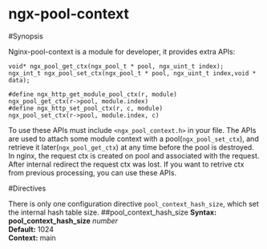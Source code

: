 ngx-pool-context
================

#Synopsis

Nginx-pool-context is a module for developer, it provides extra APIs: 
```
void* ngx_pool_get_ctx(ngx_pool_t * pool, ngx_uint_t index);
ngx_int_t ngx_pool_set_ctx(ngx_pool_t * pool, ngx_uint_t index,void * data);

#define ngx_http_get_module_pool_ctx(r, module)     ngx_pool_get_ctx(r->pool, module.index)
#define ngx_http_set_pool_ctx(r, c, module)         ngx_pool_set_ctx(r->pool, module.index, c)
```
To use these APIs must include ```<ngx_pool_context.h>``` in your file. The APIs are used to attach some module context with a pool(```ngx_pool_set_ctx```), and retrieve it later(```ngx_pool_get_ctx```) at any time before the pool is destroyed. In nginx, the request ctx is created on pool and associated with the request. After internal redirect the request ctx was lost. If you want to retrive ctx from previous processing, you can use these APIs.

#Directives

There is only one configuration directive ```pool_context_hash_size```, which set the internal hash table size.
##pool_context_hash_size
**Syntax:**  **pool_context_hash_size** *number*  
**Default:**	1024  
**Context:**	main  

